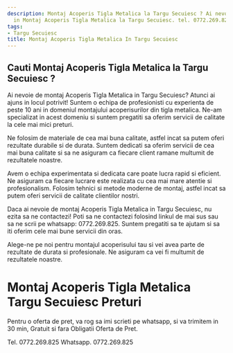 ```yaml
---
description: Montaj Acoperis Tigla Metalica la Targu Secuiesc ? Ai nevoie de un profesionist
  in Montaj Acoperis Tigla Metalica la Targu Secuiesc. tel. 0772.269.825
tags:
- Targu Secuiesc
title: Montaj Acoperis Tigla Metalica In Targu Secuiesc
---
```



## Cauti Montaj Acoperis Tigla Metalica la Targu Secuiesc ?

Ai nevoie de montaj Acoperis Tigla Metalica in Targu Secuiesc? Atunci ai ajuns in locul potrivit! Suntem o echipa de profesionisti cu experienta de peste 10 ani in domeniul montajului acoperisurilor din tigla metalica. Ne-am specializat in acest domeniu si suntem pregatiti sa oferim servicii de calitate la cele mai mici preturi. 

Ne folosim de materiale de cea mai buna calitate, astfel incat sa putem oferi rezultate durabile si de durata. Suntem dedicati sa oferim servicii de cea mai buna calitate si sa ne asiguram ca fiecare client ramane multumit de rezultatele noastre. 

Avem o echipa experimentata si dedicata care poate lucra rapid si eficient. Ne asiguram ca fiecare lucrare este realizata cu cea mai mare atentie si profesionalism. Folosim tehnici si metode moderne de montaj, astfel incat sa putem oferi servicii de calitate clientilor nostri. 

Daca ai nevoie de montaj Acoperis Tigla Metalica in Targu Secuiesc, nu ezita sa ne contactezi! Poti sa ne contactezi folosind linkul de mai sus sau sa ne scrii pe whatsapp: 0772.269.825. Suntem pregatiti sa te ajutam si sa iti oferim cele mai bune servicii din oras. 

Alege-ne pe noi pentru montajul acoperisului tau si vei avea parte de rezultate de durata si profesionale. Ne asiguram ca vei fi multumit de rezultatele noastre.

# Montaj Acoperis Tigla Metalica Targu Secuiesc Preturi
Pentru o oferta de pret, va rog sa imi scrieti pe whatsapp, si va trimitem in 30 min, Gratuit si fara Obligatii Oferta de Pret.

Tel. 0772.269.825
Whatsapp. 0772.269.825